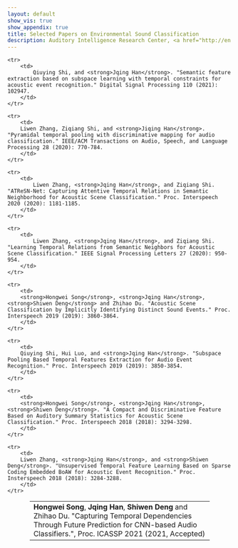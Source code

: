 ```yaml
---
layout: default
show_vis: true
show_appendix: true
title: Selected Papers on Environmental Sound Classification
description: Auditory Intelligence Research Center, <a href="http://en.hit.edu.cn/about/overview?s=info" style="color:pink;">&#64;Harbin Institute of Technology</a>, China
---
```


<table style="table-layout:fixed;width:80%;margin-left:auto;margin-right:auto;">
    <tr>
        <td>
        <strong>Hongwei Song</strong>, <strong>Jqing Han</strong>, <strong>Shiwen Deng</strong> and Zhihao Du. "Capturing Temporal Dependencies Through Future Prediction for CNN-based Audio Classifiers.", Proc. ICASSP 2021 (2021, Accepted)
        </td>
    </tr>

    <tr>
        <td>
            Qiuying Shi, and <strong>Jqing Han</strong>. "Semantic feature extraction based on subspace learning with temporal constraints for acoustic event recognition." Digital Signal Processing 110 (2021): 102947.
        </td>
    </tr>

    <tr>
        <td>
        Liwen Zhang, Ziqiang Shi, and <strong>Jiqing Han</strong>. "Pyramidal temporal pooling with discriminative mapping for audio classification." IEEE/ACM Transactions on Audio, Speech, and Language Processing 28 (2020): 770-784.
        </td>
    </tr>

    <tr>
        <td>
            Liwen Zhang, <strong>Jqing Han</strong>, and Ziqiang Shi. "ATReSN-Net: Capturing Attentive Temporal Relations in Semantic Neighborhood for Acoustic Scene Classification." Proc. Interspeech 2020 (2020): 1181-1185.
        </td>
    </tr>

    <tr>
        <td>
            Liwen Zhang, <strong>Jqing Han</strong>, and Ziqiang Shi. "Learning Temporal Relations from Semantic Neighbors for Acoustic Scene Classification." IEEE Signal Processing Letters 27 (2020): 950-954.
        </td>
    </tr>

    <tr>
        <td>
        <strong>Hongwei Song</strong>, <strong>Jqing Han</strong>, <strong>Shiwen Deng</strong> and Zhihao Du. "Acoustic Scene Classification by Implicitly Identifying Distinct Sound Events." Proc. Interspeech 2019 (2019): 3860-3864.
        </td>
    </tr>

    <tr>
        <td>
        Qiuying Shi, Hui Luo, and <strong>Jqing Han</strong>. "Subspace Pooling Based Temporal Features Extraction for Audio Event Recognition." Proc. Interspeech 2019 (2019): 3850-3854.
        </td>
    </tr>

    <tr>
        <td>
        <strong>Hongwei Song</strong>, <strong>Jqing Han</strong>, <strong>Shiwen Deng</strong>. "A Compact and Discriminative Feature Based on Auditory Summary Statistics for Acoustic Scene Classification." Proc. Interspeech 2018 (2018): 3294-3298.
        </td>
    </tr>

    <tr>
        <td>
        Liwen Zhang, <strong>Jqing Han</strong>, and <strong>Shiwen Deng</strong>. "Unsupervised Temporal Feature Learning Based on Sparse Coding Embedded BoAW for Acoustic Event Recognition." Proc. Insterspeech 2018 (2018): 3284-3288.
        </td>
    </tr>
</table>